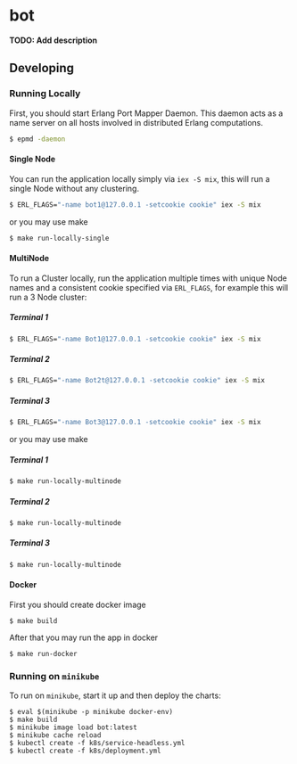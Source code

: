 # bot
**TODO: Add description**

## Developing

### Running Locally 
First, you should start Erlang Port Mapper Daemon.
This daemon acts as a name server on all hosts involved in distributed Erlang computations.

```sh
$ epmd -daemon
```

#### Single Node
You can run the application locally simply via `iex -S mix`, this will run a single Node
without any clustering.

```sh
$ ERL_FLAGS="-name bot1@127.0.0.1 -setcookie cookie" iex -S mix
```

or you may use make

```sh
$ make run-locally-single 
```

#### MultiNode
To run a Cluster locally, run the application multiple times with unique Node names and a
consistent cookie specified via `ERL_FLAGS`, for example this will run a 3 Node cluster:

##### Terminal 1
```sh
$ ERL_FLAGS="-name Bot1@127.0.0.1 -setcookie cookie" iex -S mix
```

##### Terminal 2
```sh
$ ERL_FLAGS="-name Bot2t@127.0.0.1 -setcookie cookie" iex -S mix
```

##### Terminal 3
```sh
$ ERL_FLAGS="-name Bot3@127.0.0.1 -setcookie cookie" iex -S mix
```

or you may use make

##### Terminal 1
```sh
$ make run-locally-multinode
```

##### Terminal 2
```sh
$ make run-locally-multinode
```

##### Terminal 3
```sh
$ make run-locally-multinode
```

#### Docker
First you should create docker image

```
$ make build
```

After that you may run the app in docker
```
$ make run-docker
```

### Running on `minikube`

To run on `minikube`, start it up and then deploy the charts:

```
$ eval $(minikube -p minikube docker-env)
$ make build
$ minikube image load bot:latest
$ minikube cache reload
$ kubectl create -f k8s/service-headless.yml
$ kubectl create -f k8s/deployment.yml
```
